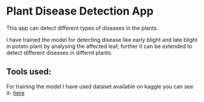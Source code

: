 # Plant Disease Detection App

This app can detect different types of diseases in the plants.

I have trained the model for detecting disease like early blight and late blight in potato plant by analysing the affected leaf, further it can be extended to detect different diseases in differnt plants.

## Tools used:

For training the model I have used dataset available on kaggle you can see it- [here](https://www.kaggle.com/datasets/arjuntejaswi/plant-village)
